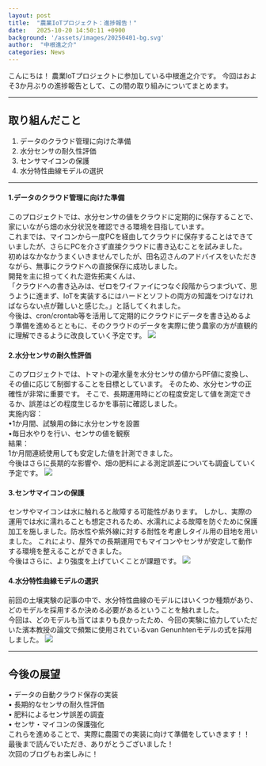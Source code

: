 ```yaml
---
layout: post
title:  "農業IoTプロジェクト：進捗報告！"
date:   2025-10-20 14:50:11 +0900
background: '/assets/images/20250401-bg.svg'
author:  "中根進之介"
categories: News
---
```


こんにちは！
農業IoTプロジェクトに参加している中根進之介です。
今回はおよそ3か月ぶりの進捗報告として、この間の取り組みについてまとめます。


---


## 取り組んだこと
1. データのクラウド管理に向けた準備
1. 水分センサの耐久性評価
1. センサマイコンの保護
1. 水分特性曲線モデルの選択

----

#### 1.データのクラウド管理に向けた準備
このプロジェクトでは、水分センサの値をクラウドに定期的に保存することで、家にいながら畑の水分状況を確認できる環境を目指しています。<br>
これまでは、マイコンから一度PCを経由してクラウドに保存することはできていましたが、さらにPCを介さず直接クラウドに書き込むことを試みました。<br>
初めはなかなかうまくいきませんでしたが、田名辺さんのアドバイスをいただきながら、無事にクラウドへの直接保存に成功しました。<br>
開発を主に担ってくれた遊佐拓実くんは、<br>
「クラウドへの書き込みは、ゼロをワイファイにつなぐ段階からつまづいて、思うように進まず、IoTを実装するにはハードとソフトの両方の知識をつけなければならない点が難しいと感じた。」と話してくれました。<br>
今後は、cron/crontab等を活用して定期的にクラウドにデータを書き込めるよう準備を進めるとともに、そのクラウドのデータを実際に使う農家の方が直観的に理解できるように改良していく予定です。
<img class="img-fluid" src="/agri-iot-blog/assets/images/20251020-01.jpg"/>


#### 2.水分センサの耐久性評価
このプロジェクトでは、トマトの灌水量を水分センサの値からPF値に変換し、その値に応じて制御することを目標としています。
そのため、水分センサの正確性が非常に重要です。
そこで、長期運用時にどの程度安定して値を測定できるか、誤差はどの程度生じるかを事前に確認しました。<br>
実施内容：<br>
•1か月間、試験用の鉢に水分センサを設置<br>
•毎日水やりを行い、センサの値を観察<br>
結果：<br>
1か月間連続使用しても安定した値を計測できました。<br>
今後はさらに長期的な影響や、畑の肥料による測定誤差についても調査していく予定です。
<img class="img-fluid" src="/agri-iot-blog/assets/images/20251020-04.jpg"/>



#### 3.センサマイコンの保護
センサやマイコンは水に触れると故障する可能性があります。
しかし、実際の運用では水に濡れることも想定されるため、水濡れによる故障を防ぐために保護加工を施しました。防水性や紫外線に対する耐性を考慮しタイル用の目地を用いました。
これにより、屋外での長期運用でもマイコンやセンサが安定して動作する環境を整えることができました。<br>
今後はさらに、より強度を上げていくことが課題です。
<img class="img-fluid" src="/agri-iot-blog/assets/images/20251020-02.jpg"/>



#### 4.水分特性曲線モデルの選択
前回の土壌実験の記事の中で、水分特性曲線のモデルにはいくつか種類があり、どのモデルを採用するか決める必要があるということを触れました。<br>
今回は、どのモデルも当てはまりも良かったため、今回の実験に協力していただいた濱本教授の論文で頻繁に使用されているvan Genunhtenモデルの式を採用しました。
<img class="img-fluid" src="/agri-iot-blog/assets/images/20251020-03.jpg"/>

---

## 今後の展望
•	データの自動クラウド保存の実装<br>
•	長期的なセンサの耐久性評価<br>
•	肥料によるセンサ誤差の調査<br>
•	センサ・マイコンの保護強化<br>
これらを進めることで、実際に農園での実装に向けて準備をしていきます！！<br>
最後まで読んでいただき、ありがとうございました！<br>
次回のブログもお楽しみに！











